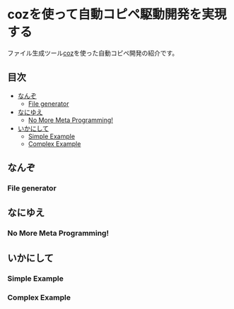 cozを使って自動コピペ駆動開発を実現する
===

ファイル生成ツール[coz](http://okunishinishi.github.io/node-coz/homepage)を使った自動コピペ開発の紹介です。

目次
---

- [なんぞ](#なんぞ)
	- [File generator](#file-generator)
- [なにゆえ](#なにゆえ)
	- [No More Meta Programming!](#no--more--meta--programming!)
- [いかにして](#いかにして)
	- [Simple Example](#simple--example)
	- [Complex Example](#complex--example)

<a name="なんぞ"></a>
## なんぞ
<a name="file-generator"></a>
### File generator
<a name="なにゆえ"></a>
## なにゆえ
<a name="no--more--meta--programming!"></a>
### No More Meta Programming!
<a name="いかにして"></a>
## いかにして
<a name="simple--example"></a>
### Simple Example
<a name="complex--example"></a>
### Complex Example